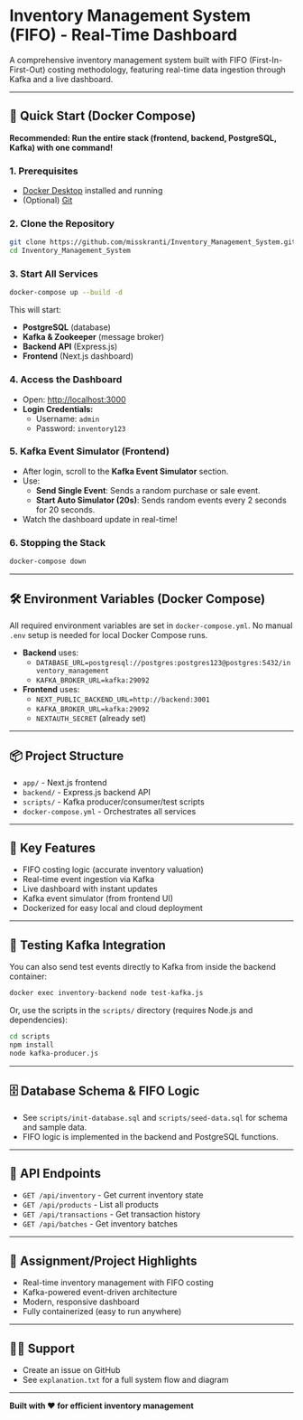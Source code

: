 # Inventory Management System (FIFO) - Real-Time Dashboard

A comprehensive inventory management system built with FIFO (First-In-First-Out) costing methodology, featuring real-time data ingestion through Kafka and a live dashboard.

---

## 🚀 Quick Start (Docker Compose)

**Recommended: Run the entire stack (frontend, backend, PostgreSQL, Kafka) with one command!**

### 1. Prerequisites
- [Docker Desktop](https://www.docker.com/products/docker-desktop/) installed and running
- (Optional) [Git](https://git-scm.com/)

### 2. Clone the Repository
```bash
git clone https://github.com/misskranti/Inventory_Management_System.git
cd Inventory_Management_System
```

### 3. Start All Services
```bash
docker-compose up --build -d
```
This will start:
- **PostgreSQL** (database)
- **Kafka & Zookeeper** (message broker)
- **Backend API** (Express.js)
- **Frontend** (Next.js dashboard)

### 4. Access the Dashboard
- Open: [http://localhost:3000](http://localhost:3000)
- **Login Credentials:**
  - Username: `admin`
  - Password: `inventory123`

### 5. Kafka Event Simulator (Frontend)
- After login, scroll to the **Kafka Event Simulator** section.
- Use:
  - **Send Single Event**: Sends a random purchase or sale event.
  - **Start Auto Simulator (20s)**: Sends random events every 2 seconds for 20 seconds.
- Watch the dashboard update in real-time!

### 6. Stopping the Stack
```bash
docker-compose down
```

---

## 🛠️ Environment Variables (Docker Compose)

All required environment variables are set in `docker-compose.yml`. No manual `.env` setup is needed for local Docker Compose runs.

- **Backend** uses:
  - `DATABASE_URL=postgresql://postgres:postgres123@postgres:5432/inventory_management`
  - `KAFKA_BROKER_URL=kafka:29092`
- **Frontend** uses:
  - `NEXT_PUBLIC_BACKEND_URL=http://backend:3001`
  - `KAFKA_BROKER_URL=kafka:29092`
  - `NEXTAUTH_SECRET` (already set)

---

## 📦 Project Structure
- `app/` - Next.js frontend
- `backend/` - Express.js backend API
- `scripts/` - Kafka producer/consumer/test scripts
- `docker-compose.yml` - Orchestrates all services

---

## 🎯 Key Features
- FIFO costing logic (accurate inventory valuation)
- Real-time event ingestion via Kafka
- Live dashboard with instant updates
- Kafka event simulator (from frontend UI)
- Dockerized for easy local and cloud deployment

---

## 🧪 Testing Kafka Integration

You can also send test events directly to Kafka from inside the backend container:

```bash
docker exec inventory-backend node test-kafka.js
```

Or, use the scripts in the `scripts/` directory (requires Node.js and dependencies):
```bash
cd scripts
npm install
node kafka-producer.js
```

---

## 🗄️ Database Schema & FIFO Logic
- See `scripts/init-database.sql` and `scripts/seed-data.sql` for schema and sample data.
- FIFO logic is implemented in the backend and PostgreSQL functions.

---

## 📡 API Endpoints
- `GET /api/inventory` - Get current inventory state
- `GET /api/products` - List all products
- `GET /api/transactions` - Get transaction history
- `GET /api/batches` - Get inventory batches

---

## 📝 Assignment/Project Highlights
- Real-time inventory management with FIFO costing
- Kafka-powered event-driven architecture
- Modern, responsive dashboard
- Fully containerized (easy to run anywhere)

---

## 🙋‍♂️ Support
- Create an issue on GitHub
- See `explanation.txt` for a full system flow and diagram

---

**Built with ❤️ for efficient inventory management**
